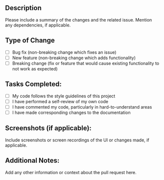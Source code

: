 ## Description

Please include a summary of the changes and the related issue. Mention any dependencies, if applicable.

## Type of Change

- [ ] Bug fix (non-breaking change which fixes an issue)
- [ ] New feature (non-breaking change which adds functionality)
- [ ] Breaking change (fix or feature that would cause existing functionality to not work as expected)

## Tasks Completed:

- [ ] My code follows the style guidelines of this project
- [ ] I have performed a self-review of my own code
- [ ] I have commented my code, particularly in hard-to-understand areas
- [ ] I have made corresponding changes to the documentation

## Screenshots (if applicable):

Include screenshots or screen recordings of the UI or changes made, if applicable.

## Additional Notes:

Add any other information or context about the pull request here.